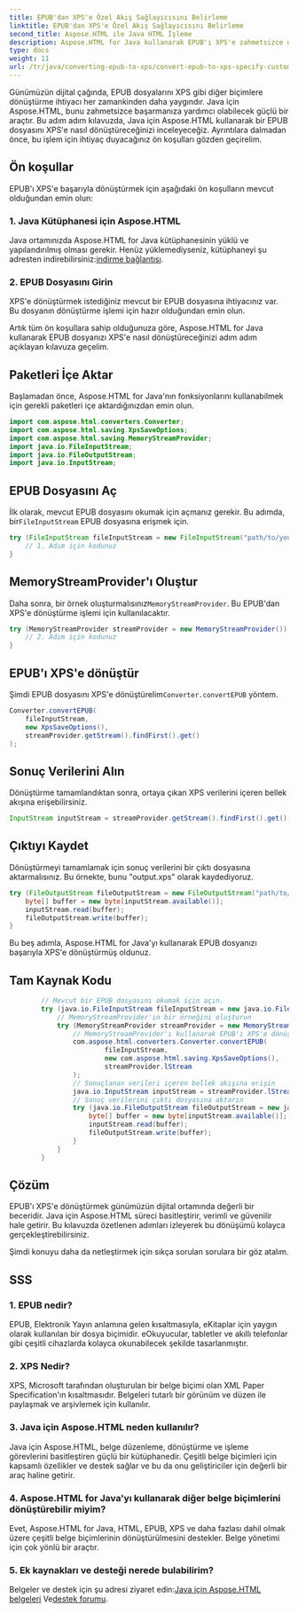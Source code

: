 ```yaml
---
title: EPUB'dan XPS'e Özel Akış Sağlayıcısını Belirleme
linktitle: EPUB'dan XPS'e Özel Akış Sağlayıcısını Belirleme
second_title: Aspose.HTML ile Java HTML İşleme
description: Aspose.HTML for Java kullanarak EPUB'ı XPS'e zahmetsizce dönüştürün. Sorunsuz bir dönüştürme süreci için bu adım adım kılavuzu izleyin.
type: docs
weight: 11
url: /tr/java/converting-epub-to-xps/convert-epub-to-xps-specify-custom-stream-provider/
---
```

Günümüzün dijital çağında, EPUB dosyalarını XPS gibi diğer biçimlere dönüştürme ihtiyacı her zamankinden daha yaygındır. Java için Aspose.HTML, bunu zahmetsizce başarmanıza yardımcı olabilecek güçlü bir araçtır. Bu adım adım kılavuzda, Java için Aspose.HTML kullanarak bir EPUB dosyasını XPS'e nasıl dönüştüreceğinizi inceleyeceğiz. Ayrıntılara dalmadan önce, bu işlem için ihtiyaç duyacağınız ön koşulları gözden geçirelim.

## Ön koşullar

EPUB'ı XPS'e başarıyla dönüştürmek için aşağıdaki ön koşulların mevcut olduğundan emin olun:

### 1. Java Kütüphanesi için Aspose.HTML

 Java ortamınızda Aspose.HTML for Java kütüphanesinin yüklü ve yapılandırılmış olması gerekir. Henüz yüklemediyseniz, kütüphaneyi şu adresten indirebilirsiniz:[indirme bağlantısı](https://releases.aspose.com/html/java/).

### 2. EPUB Dosyasını Girin

XPS'e dönüştürmek istediğiniz mevcut bir EPUB dosyasına ihtiyacınız var. Bu dosyanın dönüştürme işlemi için hazır olduğundan emin olun.

Artık tüm ön koşullara sahip olduğunuza göre, Aspose.HTML for Java kullanarak EPUB dosyanızı XPS'e nasıl dönüştüreceğinizi adım adım açıklayan kılavuza geçelim.

## Paketleri İçe Aktar

Başlamadan önce, Aspose.HTML for Java'nın fonksiyonlarını kullanabilmek için gerekli paketleri içe aktardığınızdan emin olun.

```java
import com.aspose.html.converters.Converter;
import com.aspose.html.saving.XpsSaveOptions;
import com.aspose.html.saving.MemoryStreamProvider;
import java.io.FileInputStream;
import java.io.FileOutputStream;
import java.io.InputStream;
```

## EPUB Dosyasını Aç

 İlk olarak, mevcut EPUB dosyasını okumak için açmanız gerekir. Bu adımda, bir`FileInputStream` EPUB dosyasına erişmek için.

```java
try (FileInputStream fileInputStream = new FileInputStream("path/to/your/input.epub")) {
    // 1. Adım için kodunuz
}
```

## MemoryStreamProvider'ı Oluştur

 Daha sonra, bir örnek oluşturmalısınız`MemoryStreamProvider`. Bu EPUB'dan XPS'e dönüştürme işlemi için kullanılacaktır.

```java
try (MemoryStreamProvider streamProvider = new MemoryStreamProvider()) {
    // 2. Adım için kodunuz
}
```

## EPUB'ı XPS'e dönüştür

 Şimdi EPUB dosyasını XPS'e dönüştürelim`Converter.convertEPUB` yöntem.

```java
Converter.convertEPUB(
    fileInputStream,
    new XpsSaveOptions(),
    streamProvider.getStream().findFirst().get()
);
```

## Sonuç Verilerini Alın

Dönüştürme tamamlandıktan sonra, ortaya çıkan XPS verilerini içeren bellek akışına erişebilirsiniz.

```java
InputStream inputStream = streamProvider.getStream().findFirst().get();
```

## Çıktıyı Kaydet

Dönüştürmeyi tamamlamak için sonuç verilerini bir çıktı dosyasına aktarmalısınız. Bu örnekte, bunu "output.xps" olarak kaydediyoruz.

```java
try (FileOutputStream fileOutputStream = new FileOutputStream("path/to/your/output.xps")) {
    byte[] buffer = new byte[inputStream.available()];
    inputStream.read(buffer);
    fileOutputStream.write(buffer);
}
```

Bu beş adımla, Aspose.HTML for Java'yı kullanarak EPUB dosyanızı başarıyla XPS'e dönüştürmüş oldunuz.

## Tam Kaynak Kodu
```java
        // Mevcut bir EPUB dosyasını okumak için açın.
        try (java.io.FileInputStream fileInputStream = new java.io.FileInputStream(Resources.input("input.epub"))) {
            // MemoryStreamProvider'ın bir örneğini oluşturun
            try (MemoryStreamProvider streamProvider = new MemoryStreamProvider()) {
                // MemoryStreamProvider'ı kullanarak EPUB'ı XPS'e dönüştürün
                com.aspose.html.converters.Converter.convertEPUB(
                        fileInputStream,
                        new com.aspose.html.saving.XpsSaveOptions(),
                        streamProvider.lStream
                );
                // Sonuçlanan verileri içeren bellek akışına erişin
                java.io.InputStream inputStream = streamProvider.lStream.stream().findFirst().get();
                // Sonuç verilerini çıktı dosyasına aktarın
                try (java.io.FileOutputStream fileOutputStream = new java.io.FileOutputStream(Resources.output("output.xps"))) {
                    byte[] buffer = new byte[inputStream.available()];
                    inputStream.read(buffer);
                    fileOutputStream.write(buffer);
                }
            }
        }
```

## Çözüm

EPUB'ı XPS'e dönüştürmek günümüzün dijital ortamında değerli bir beceridir. Java için Aspose.HTML süreci basitleştirir, verimli ve güvenilir hale getirir. Bu kılavuzda özetlenen adımları izleyerek bu dönüşümü kolayca gerçekleştirebilirsiniz.

Şimdi konuyu daha da netleştirmek için sıkça sorulan sorulara bir göz atalım.

## SSS

### 1. EPUB nedir?

EPUB, Elektronik Yayın anlamına gelen kısaltmasıyla, eKitaplar için yaygın olarak kullanılan bir dosya biçimidir. eOkuyucular, tabletler ve akıllı telefonlar gibi çeşitli cihazlarda kolayca okunabilecek şekilde tasarlanmıştır.

### 2. XPS Nedir?

XPS, Microsoft tarafından oluşturulan bir belge biçimi olan XML Paper Specification'ın kısaltmasıdır. Belgeleri tutarlı bir görünüm ve düzen ile paylaşmak ve arşivlemek için kullanılır.

### 3. Java için Aspose.HTML neden kullanılır?

Java için Aspose.HTML, belge düzenleme, dönüştürme ve işleme görevlerini basitleştiren güçlü bir kütüphanedir. Çeşitli belge biçimleri için kapsamlı özellikler ve destek sağlar ve bu da onu geliştiriciler için değerli bir araç haline getirir.

### 4. Aspose.HTML for Java'yı kullanarak diğer belge biçimlerini dönüştürebilir miyim?

Evet, Aspose.HTML for Java, HTML, EPUB, XPS ve daha fazlası dahil olmak üzere çeşitli belge biçimlerinin dönüştürülmesini destekler. Belge yönetimi için çok yönlü bir araçtır.

### 5. Ek kaynakları ve desteği nerede bulabilirim?

 Belgeler ve destek için şu adresi ziyaret edin:[Java için Aspose.HTML belgeleri](https://reference.aspose.com/html/java/) Ve[destek forumu](https://forum.aspose.com/).


